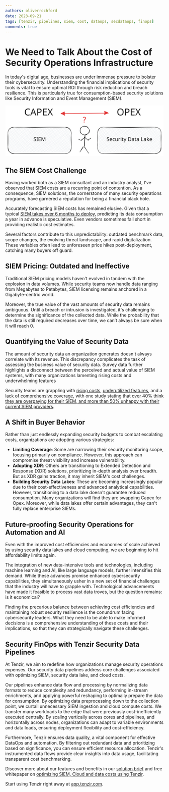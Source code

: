 ```yaml
---
authors: oliverrochford
date: 2023-09-21
tags: [tenzir, pipelines, siem, cost, dataops, secdataops, finops]
comments: true
---
```


# We Need to Talk About the Cost of Security Operations Infrastructure

In today's digital age, businesses are under immense pressure to bolster their
cybersecurity. Understanding the financial implications of security tools is
vital to ensure optimal ROI through risk reduction and breach resilience. This
is particularly true for consumption-based security solutions like Security
Information and Event Management (SIEM).

![capex-vs-opex](capex-vs-opex.excalidraw.svg)

<!--truncate-->

## The SIEM Cost Challenge

Having worked both as a SIEM consultant and an industry analyst, I've observed
that SIEM costs are a recurring point of contention. As a consequence, SIEM
solutions, the cornerstone of many security operations programs, have garnered a
reputation for being a financial black hole.

Accurately forecasting SIEM costs has remained elusive. Given that a typical
[SIEM takes over 6 months to deploy][panther], predicting its data consumption a
year in advance is speculative. Even vendors sometimes fall short in providing
realistic cost estimates.

[panther]: https://panther.com/wp-content/uploads/2023/01/State-of-SIEM-2021.pdf

Several factors contribute to this unpredictability: outdated benchmark data,
scope changes, the evolving threat landscape, and rapid digitalization. These
variables often lead to unforeseen price hikes post-deployment, catching many
buyers off guard.

## SIEM Pricing: Outdated and Ineffective

Traditional SIEM pricing models haven't evolved in tandem with the explosion in
data volumes. While security teams now handle data ranging from Megabytes to
Petabytes, SIEM licensing remains anchored in a Gigabyte-centric world.

Moreover, the true value of the vast amounts of security data remains ambiguous.
Until a breach or intrusion is investigated, it's challenging to determine the
significance of the collected data. While the probability that the data is still
required decreases over time, we can’t always be sure when it will reach 0.

## Quantifying the Value of Security Data

The amount of security data an organization generates doesn't always correlate
with its revenue. This discrepancy complicates the task of assessing the
business value of security data. Survey data further highlights a disconnect
between the perceived and actual value of SIEM systems, with many organizations
lamenting rising costs and underwhelming features

Security teams are grappling with [rising costs][techresearch], [underutilized
features][panther], and a [lack of comprehensive
coverage][cardinalops], with one study stating that [over 40% think they are
overpaying for their SIEM, and more than 50% unhappy with their current SIEM
providers][panther].

[techresearch]: https://techresearchonline.com/wp-content/uploads/2022/03/SIEM_Shift_How_the_Cloud_is_Transforming_Security_Operations_US_20211007.pdf
[cardinalops]: https://f.hubspotusercontent00.net/hubfs/7289101/CardinalOps%20Quantifying%20the%20Threat%20Coverage%20Gap.pdf

## A Shift in Buyer Behavior

Rather than just endlessly expanding security budgets to combat escalating
costs, organizations are adopting various strategies:

- **Limiting Coverage**: Some are narrowing their security monitoring scope,
  focusing primarily on compliance. However, this approach can compromise threat
  visibility and increase vulnerability.
- **Adopting XDR**: Others are transitioning to Extended Detection and Response
  (XDR) solutions, prioritizing in-depth analysis over breadth. But as XDR gains
  traction, it may inherit SIEM's cost challenges.
- **Building Security Data Lakes**: These are becoming increasingly popular due
  to their cost-effectiveness and advanced analytical capabilities. However,
  transitioning to a data lake doesn't guarantee reduced consumption. Many
  organizations will find they are swapping Capex for Opex. Moreover, while data
  lakes offer certain advantages, they can't fully replace enterprise SIEMs.

## Future-proofing Security Operations for Automation and AI

Even with the improved cost efficiencies and economies of scale achieved by
using security data lakes and cloud computing, we are beginning to hit
affordability limits again.

The integration of new data-intensive tools and technologies, including machine
learning and AI, like large language models, further intensifies this demand.
While these advances promise enhanced cybersecurity capabilities, they
simultaneously usher in a new set of financial challenges that the industry will
have to grapple with. Technological advancements have made it feasible to
process vast data troves, but the question remains: is it economical?

Finding the precarious balance between achieving cost efficiencies and
maintaining robust security resilience is the conundrum facing cybersecurity
leaders. What they need to be able to make informed decisions is a comprehensive
understanding of these costs and their implications, so that they can
strategically navigate these challenges.

## Security FinOps with Tenzir Security Data Pipelines

At Tenzir, we aim to redefine how organizations manage security operations
expenses. Our security data pipelines address core challenges associated with
optimizing SIEM, security data lake, and cloud costs.

Our pipelines enhance data flow and processing by normalizing data formats to
reduce complexity and redundancy, performing in-stream enrichments, and applying
powerful reshaping to optimally prepare the data for consumption. By optimizing
data preprocessing down to the collection point, we curtail unnecessary SIEM
ingestion and cloud compute costs. We transfer many workloads to the edge that
were previously cost-inefficiently executed centrally. By scaling vertically
across cores and pipelines, and horizontally across nodes, organizations can
adapt to variable environments and data loads, ensuring deployment flexibility
and cost-efficiency.

Furthermore, Tenzir ensures data quality, a vital component for effective
DataOps and automation. By filtering out redundant data and prioritizing based
on significance, you can ensure efficient resource allocation. Tenzir's
instrumented data flows provide clear insights into data usage, facilitating
transparent cost benchmarking.

Discover more about our features and benefits in our [solution
brief](https://tenzir.com/solution-brief.pdf) and free whitepaper on
[optimizing SIEM, Cloud and data costs using
Tenzir](https://tenzir.com/whitepaper.pdf).

Start using Tenzir right away at [app.tenzir.com](https://app.tenzir.com).
